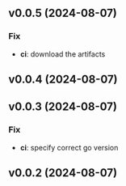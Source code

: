 ## v0.0.5 (2024-08-07)

### Fix

- **ci**: download the artifacts

## v0.0.4 (2024-08-07)

## v0.0.3 (2024-08-07)

### Fix

- **ci**: specify correct go version

## v0.0.2 (2024-08-07)

